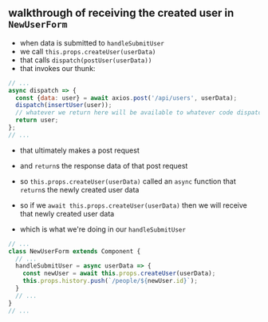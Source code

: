 ## walkthrough of receiving the created user in `NewUserForm`

- when data is submitted to `handleSubmitUser`
- we call `this.props.createUser(userData)`
- that calls `dispatch(postUser(userData))`
- that invokes our thunk:

```js
// ...
async dispatch => {
  const {data: user} = await axios.post('/api/users', userData);
  dispatch(insertUser(user));
  // whatever we return here will be available to whatever code dispatches this thunk
  return user;
};
// ...
```

- that ultimately makes a post request
- and `return`s the response data of that post request

- so `this.props.createUser(userData)` called an `async` function that `return`s the newly created user data
- so if we `await this.props.createUser(userData)` then we will receive that newly created user data
- which is what we're doing in our `handleSubmitUser`

```js
// ...
class NewUserForm extends Component {
  // ...
  handleSubmitUser = async userData => {
    const newUser = await this.props.createUser(userData);
    this.props.history.push(`/people/${newUser.id}`);
  }
  // ...
}
// ...
```
